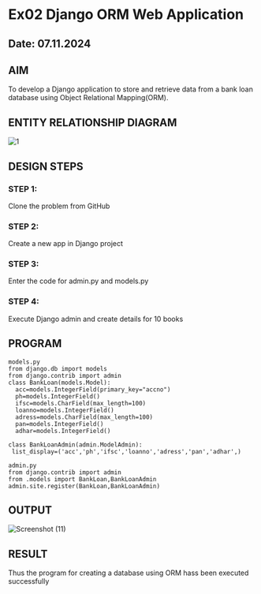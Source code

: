 # Ex02 Django ORM Web Application
## Date: 07.11.2024

## AIM
To develop a Django application to store and retrieve data from a bank loan database using Object Relational Mapping(ORM).

## ENTITY RELATIONSHIP DIAGRAM

![1](https://github.com/user-attachments/assets/67396a1b-9195-42c0-ab1e-23a8df99aa4a)


## DESIGN STEPS

### STEP 1:
Clone the problem from GitHub

### STEP 2:
Create a new app in Django project

### STEP 3:
Enter the code for admin.py and models.py

### STEP 4:
Execute Django admin and create details for 10 books

## PROGRAM
```
models.py
from django.db import models
from django.contrib import admin 
class BankLoan(models.Model):
  acc=models.IntegerField(primary_key="accno")
  ph=models.IntegerField()
  ifsc=models.CharField(max_length=100)
  loanno=models.IntegerField()
  adress=models.CharField(max_length=100)
  pan=models.IntegerField()
  adhar=models.IntegerField()

class BankLoanAdmin(admin.ModelAdmin):
 list_display=('acc','ph','ifsc','loanno','adress','pan','adhar',)
```
```
admin.py
from django.contrib import admin
from .models import BankLoan,BankLoanAdmin
admin.site.register(BankLoan,BankLoanAdmin)
```


## OUTPUT

![Screenshot (11)](https://github.com/user-attachments/assets/91ee1089-9a51-4b47-a162-d730e4295c34)



## RESULT
Thus the program for creating a database using ORM hass been executed successfully
